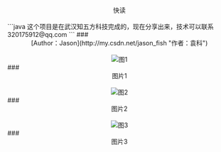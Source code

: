 #
<div class="text" align=center >快读</div>
<br>
```java
                    这个项目是在武汉知五方科技完成的，现在分享出来，技术可以联系320175912@qq.com
```
### <div align=center>[Author：Jason](http://my.csdn.net/jason_fish "作者：袁科")</div>
<br>
<div align=center>
<image border-style:solid; border-width:1px; border-color:#000 alt="图1" src="https://github.com/jsonhui/images/blob/master/1.png"/>
</div>
### <div class="text" align=center>图片1</div>
<br>
<div align=center>
<image border-style:solid; border-width:1px; border-color:#000 alt="图2" src="https://github.com/jsonhui/images/blob/master/2.png"/>
</div>
### <div class="text" align=center>图片2</div>
<br>
<div align=center>
<image border-style:solid; border-width:1px; border-color:#000 alt="图3" src="https://github.com/jsonhui/images/blob/master/3.png"/>
</div>
### <div class="text" align=center>图片3</div>
